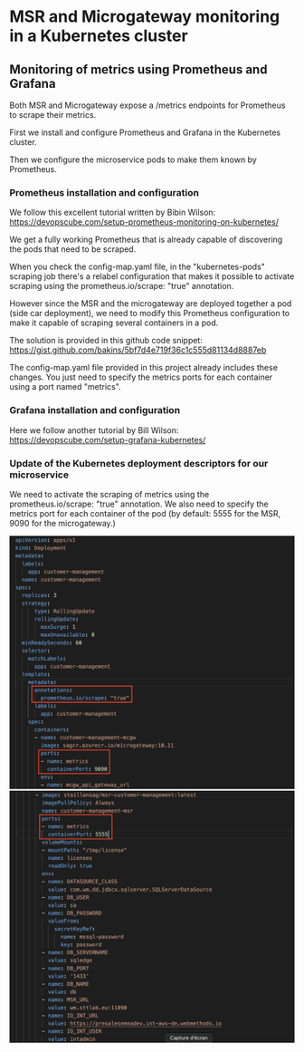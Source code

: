 # MSR and Microgateway monitoring in a Kubernetes cluster

## Monitoring of metrics using Prometheus and Grafana

Both MSR and Microgateway expose a /metrics endpoints for Prometheus to scrape their metrics.

First we install and configure Prometheus and Grafana in the Kubernetes cluster.

Then we configure the microservice pods to make them known by Prometheus.

### Prometheus installation and configuration

We follow this excellent tutorial written by Bibin Wilson: https://devopscube.com/setup-prometheus-monitoring-on-kubernetes/

We get a fully working Prometheus that is already capable of discovering the pods that need to be scraped.

When you check the config-map.yaml file, in the "kubernetes-pods" scraping job there's a relabel configuration that makes it possible to activate scraping using the prometheus.io/scrape: "true" annotation.

However since the MSR and the microgateway are deployed together a pod (side car deployment), we need to modify this Prometheus configuration to make it capable of scraping several containers in a pod.

The solution is provided in this github code snippet: https://gist.github.com/bakins/5bf7d4e719f36c1c555d81134d8887eb

The config-map.yaml file provided in this project already includes these changes. You just need to specify the metrics ports for each container using a port named "metrics". 

### Grafana installation and configuration

Here we follow another tutorial by Bill Wilson: https://devopscube.com/setup-grafana-kubernetes/

### Update of the Kubernetes deployment descriptors for our microservice

We need to activate the scraping of metrics using the prometheus.io/scrape: "true" annotation.
We also need to specify the metrics port for each container of the pod (by default: 5555 for the MSR, 9090 for the microgateway.)

 ![Pod configuration part 1](https://github.com/staillansag/msr-customer-management/blob/main/monitoring/prometheus-pod-config_1.png)
 ![Pod configuration part 1](https://github.com/staillansag/msr-customer-management/blob/main/monitoring/prometheus-pod-config_2.png)

